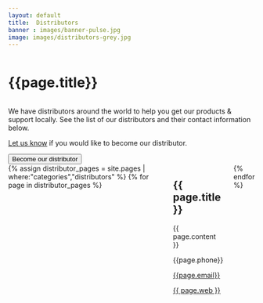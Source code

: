 ```yaml
---
layout: default
title:  Distributors
banner : images/banner-pulse.jpg
image: images/distributors-grey.jpg
---
```


<div class ='full tall' style='background-image: url({{site.baseurl}}/{{page.banner}});'>
  <div class='row'>
    <div class='large-12 columns'>
    </div>
  </div>
  <div class='four spacing'></div>
  <div class='four spacing'></div>
</div>

<div class='full'>
  <div class='row'>
    <h1 class="thin">{{page.title}}</h1>
    <div><img alt="" src="{{site.baseurl}}/{{page.image}}" /></div>
    <p>We have distributors around the world to help you get our products & support locally. See the list of our distributors and their contact information below.</p>
    <div>
      <p><a href='mailto:sales@subnero.com'>Let us know</a> if you would like to become our distributor.</p>
      <a href='mailto:sales@subnero.com'><button>Become our distributor</button></a>
    </div>
    <div class='four spacing'></div>
    <div class='large-12 columns' class='container'>
    {% assign distributor_pages = site.pages | where:"categories","distributors" %}
    {% for page in distributor_pages %}
    <div class='large-4 columns'>
    <div class='mod modBlogPost'>
      <div class='distributor-cards'>
        <div class='distributor-img'>
          <img alt="" src="{{site.baseurl}}/{{page.thumbnail}}" />
        </div>
        <div class='distributor-info'>
          <h2>{{ page.title }}</h2>
          {{ page.content }}
          <div class='distributor-info'>
            <p><i class="fa fa-phone"></i> {{page.phone}}</p>
            <p>
                <i class="fa fa-envelope"></i> 
                <a href='mailto:{{page.email}}'>{{page.email}}</a>
            </p>
            <p><i class="fa fa-globe"></i>
                <a href='{{page.web}}' target="_blank">{{ page.web }}</a>
            </p>
            </div>
        </div>
      </div>
    </div>
    </div>
    {% endfor %}
  </div>
</div>
</div>

